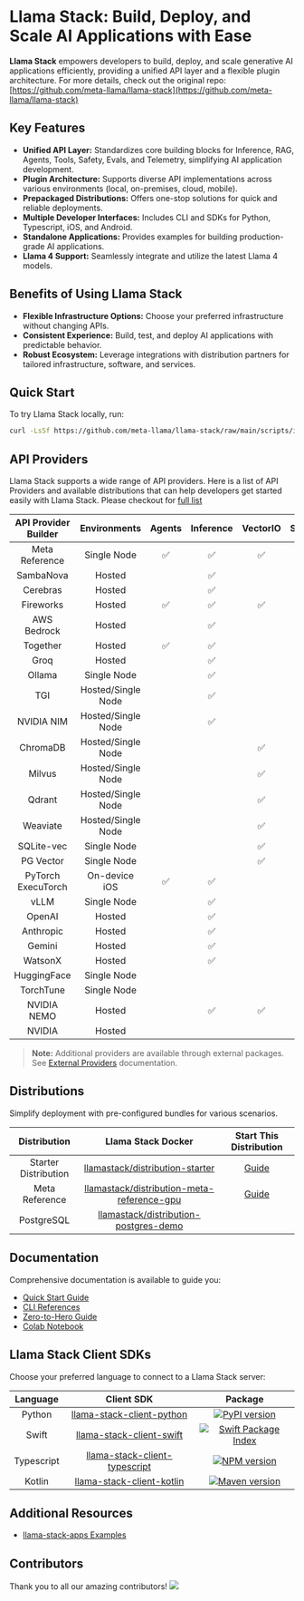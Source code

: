 # Llama Stack: Build, Deploy, and Scale AI Applications with Ease

**Llama Stack** empowers developers to build, deploy, and scale generative AI applications efficiently, providing a unified API layer and a flexible plugin architecture. For more details, check out the original repo: [https://github.com/meta-llama/llama-stack](https://github.com/meta-llama/llama-stack)

## Key Features

*   **Unified API Layer:** Standardizes core building blocks for Inference, RAG, Agents, Tools, Safety, Evals, and Telemetry, simplifying AI application development.
*   **Plugin Architecture:** Supports diverse API implementations across various environments (local, on-premises, cloud, mobile).
*   **Prepackaged Distributions:** Offers one-stop solutions for quick and reliable deployments.
*   **Multiple Developer Interfaces:** Includes CLI and SDKs for Python, Typescript, iOS, and Android.
*   **Standalone Applications:** Provides examples for building production-grade AI applications.
*   **Llama 4 Support:** Seamlessly integrate and utilize the latest Llama 4 models.

## Benefits of Using Llama Stack

*   **Flexible Infrastructure Options:** Choose your preferred infrastructure without changing APIs.
*   **Consistent Experience:** Build, test, and deploy AI applications with predictable behavior.
*   **Robust Ecosystem:** Leverage integrations with distribution partners for tailored infrastructure, software, and services.

## Quick Start

To try Llama Stack locally, run:

```bash
curl -LsSf https://github.com/meta-llama/llama-stack/raw/main/scripts/install.sh | bash
```

## API Providers

Llama Stack supports a wide range of API providers.  Here is a list of API Providers and available distributions that can help developers get started easily with Llama Stack.
Please checkout for [full list](https://llama-stack.readthedocs.io/en/latest/providers/index.html)

| API Provider Builder | Environments | Agents | Inference | VectorIO | Safety | Telemetry | Post Training | Eval | DatasetIO |
|:--------------------:|:------------:|:------:|:---------:|:--------:|:------:|:---------:|:-------------:|:----:|:--------:|
|    Meta Reference    | Single Node | ✅ | ✅ | ✅ | ✅ | ✅ | ✅ | ✅ | ✅ |
|      SambaNova       | Hosted | | ✅ | | ✅ | | | | |
|       Cerebras       | Hosted | | ✅ | | | | | | |
|      Fireworks       | Hosted | ✅ | ✅ | ✅ | | | | | |
|     AWS Bedrock      | Hosted | | ✅ | | ✅ | | | | |
|       Together       | Hosted | ✅ | ✅ | | ✅ | | | | |
|         Groq         | Hosted | | ✅ | | | | | | |
|        Ollama        | Single Node | | ✅ | | | | | | |
|         TGI          | Hosted/Single Node | | ✅ | | | | | | |
|      NVIDIA NIM      | Hosted/Single Node | | ✅ | | ✅ | | | | |
|       ChromaDB       | Hosted/Single Node | | | ✅ | | | | | |
|        Milvus        | Hosted/Single Node | | | ✅ | | | | | |
|        Qdrant        | Hosted/Single Node | | | ✅ | | | | | |
|       Weaviate       | Hosted/Single Node | | | ✅ | | | | | |
|      SQLite-vec      | Single Node | | | ✅ | | | | | |
|      PG Vector       | Single Node | | | ✅ | | | | | |
|  PyTorch ExecuTorch  | On-device iOS | ✅ | ✅ | | | | | | |
|         vLLM         | Single Node | | ✅ | | | | | | |
|        OpenAI        | Hosted | | ✅ | | | | | | |
|      Anthropic       | Hosted | | ✅ | | | | | | |
|        Gemini        | Hosted | | ✅ | | | | | | |
|       WatsonX        | Hosted | | ✅ | | | | | | |
|     HuggingFace      | Single Node | | | | | | ✅ | | ✅ |
|      TorchTune       | Single Node | | | | | | ✅ | | |
|     NVIDIA NEMO      | Hosted | | ✅ | ✅ | | | ✅ | ✅ | ✅ |
|        NVIDIA        | Hosted | | | | | | ✅ | ✅ | ✅ |

> **Note:** Additional providers are available through external packages. See [External Providers](https://llama-stack.readthedocs.io/en/latest/providers/external.html) documentation.

## Distributions

Simplify deployment with pre-configured bundles for various scenarios.

| Distribution | Llama Stack Docker | Start This Distribution |
| :---------------------------: | :---------------------------------------------------------------------------------------------------------------------------------------------: | :------------------------------------------------------------------------------------------------------------------------: |
| Starter Distribution | [llamastack/distribution-starter](https://hub.docker.com/repository/docker/llamastack/distribution-starter/general) | [Guide](https://llama-stack.readthedocs.io/en/latest/distributions/self_hosted_distro/starter.html) |
| Meta Reference | [llamastack/distribution-meta-reference-gpu](https://hub.docker.com/repository/docker/llamastack/distribution-meta-reference-gpu/general) | [Guide](https://llama-stack.readthedocs.io/en/latest/distributions/self_hosted_distro/meta-reference-gpu.html) |
| PostgreSQL | [llamastack/distribution-postgres-demo](https://hub.docker.com/repository/docker/llamastack/distribution-postgres-demo/general) | |

## Documentation

Comprehensive documentation is available to guide you:

*   [Quick Start Guide](https://llama-stack.readthedocs.io/en/latest/getting_started/index.html)
*   [CLI References](https://llama-stack.readthedocs.io/en/latest/references/index.html)
*   [Zero-to-Hero Guide](https://github.com/meta-llama/llama-stack/tree/main/docs/zero_to_hero_guide)
*   [Colab Notebook](./docs/getting_started.ipynb)

## Llama Stack Client SDKs

Choose your preferred language to connect to a Llama Stack server:

| Language | Client SDK | Package |
| :---: | :---: | :---: |
| Python | [llama-stack-client-python](https://github.com/meta-llama/llama-stack-client-python) | [![PyPI version](https://img.shields.io/pypi/v/llama_stack_client.svg)](https://pypi.org/project/llama_stack_client/) |
| Swift | [llama-stack-client-swift](https://github.com/meta-llama/llama-stack-client-swift) | [![Swift Package Index](https://img.shields.io/endpoint?url=https%3A%2F%2Fswiftpackageindex.com%2Fapi%2Fpackages%2Fmeta-llama%2Fllama-stack-client-swift%2Fbadge%3Ftype%3Dswift-versions)](https://swiftpackageindex.com/meta-llama/llama-stack-client-swift) |
| Typescript | [llama-stack-client-typescript](https://github.com/meta-llama/llama-stack-client-typescript) | [![NPM version](https://img.shields.io/npm/v/llama-stack-client.svg)](https://npmjs.org/package/llama-stack-client) |
| Kotlin | [llama-stack-client-kotlin](https://github.com/meta-llama/llama-stack-client-kotlin) | [![Maven version](https://img.shields.io/maven-central/v/com.llama.llamastack/llama-stack-client-kotlin)](https://central.sonatype.com/artifact/com.llama.llamastack/llama-stack-client-kotlin) |

## Additional Resources

*   [llama-stack-apps Examples](https://github.com/meta-llama/llama-stack-apps/tree/main/examples)

## Contributors

Thank you to all our amazing contributors!
<a href="https://github.com/meta-llama/llama-stack/graphs/contributors">
  <img src="https://contrib.rocks/image?repo=meta-llama/llama-stack" />
</a>
